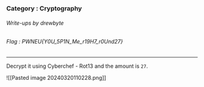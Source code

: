 ### Category : Cryptography
###### Write-ups by drewbyte
###### Flag : PWNEU{Y0U_5P1N_Me_r19H7_r0Und27}
---

Decrypt it using Cyberchef - Rot13 and the amount is ``27``.

![[Pasted image 20240320110228.png]]

